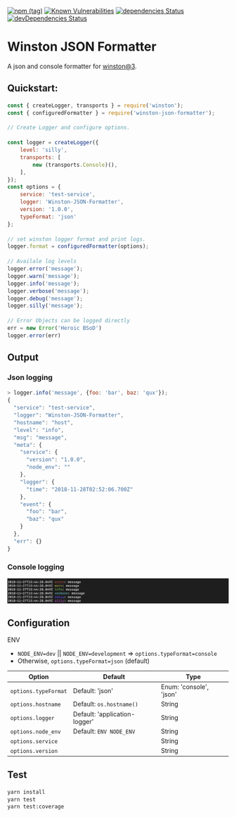 [![npm (tag)](https://img.shields.io/npm/v/winston-json-formatter/latest.svg)](https://www.npmjs.com/package/winston-json-formatter)
[![Known Vulnerabilities](https://snyk.io/test/npm/winston-json-formatter/badge.svg)](https://snyk.io/test/npm/winston-json-formatter)
[![dependencies Status](https://david-dm.org/amida-tech/winston-json-formatter/status.svg)](https://david-dm.org/amida-tech/winston-json-formatter)
[![devDependencies Status](https://david-dm.org/amida-tech/winston-json-formatter/dev-status.svg)](https://david-dm.org/amida-tech/winston-json-formatter?type=dev)

# Winston JSON Formatter
A json and console formatter for [winston@3](https://github.com/winstonjs/winston).

## Quickstart:

```javascript
const { createLogger, transports } = require('winston');
const { configuredFormatter } = require('winston-json-formatter');

// Create Logger and configure options.

const logger = createLogger({ 
    level: 'silly',
    transports: [
        new (transports.Console)(),
    ],
});
const options = { 
    service: 'test-service', 
    logger: 'Winston-JSON-Formatter',
    version: '1.0.0', 
    typeFormat: 'json'
};

// set winston logger format and print logs.
logger.format = configuredFormatter(options);

// Availale log levels
logger.error('message');
logger.warn('message');
logger.info('message');
logger.verbose('message');
logger.debug('message');
logger.silly('message');

// Error Objects can be logged directly
err = new Error('Heroic BSoD')
logger.error(err)
```

## Output

### Json logging
```javascript
> logger.info('message', {foo: 'bar', baz: 'qux'});
{
  "service": "test-service",
  "logger": "Winston-JSON-Formatter",
  "hostname": "host",
  "level": "info",
  "msg": "message",
  "meta": {
    "service": {
      "version": "1.0.0",
      "node_env": ""
    },
    "logger": {
      "time": "2018-11-28T02:52:06.700Z"
    },
    "event": {
      "foo": "bar",
      "baz": "qux"
    }
  },
  "err": {}
}
```

### Console logging
![console log style](docs/console-log-example.png)

## Configuration
ENV
- `NODE_ENV=dev` || `NODE_ENV=development` => `options.typeFormat=console`
- Otherwise, `options.typeFormat=json` (default)

| Option               | Default                       | Type                    |
| -------------------- | ----------------------------- | ----------------------- |
| `options.typeFormat` | Default: 'json'               | Enum: 'console', 'json' |
| `options.hostname`   | Default: `os.hostname()`      | String                  |
| `options.logger`     | Default: 'application-logger' | String                  |
| `options.node_env`   | Default: `ENV NODE_ENV`       | String                  |
| `options.service`    |                               | String                  |
| `options.version`    |                               | String                  |

## Test
```bash
yarn install
yarn test
yarn test:coverage
```
